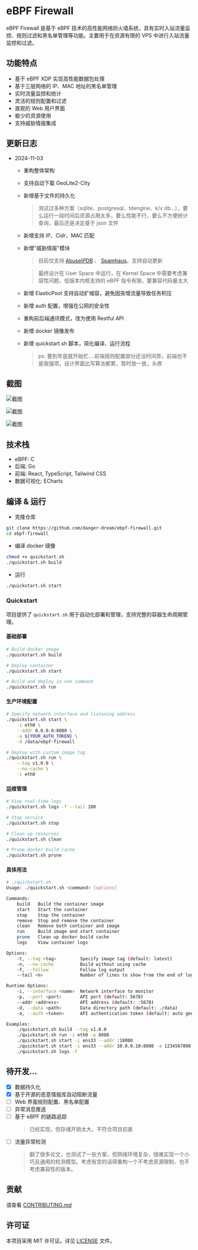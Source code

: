 # eBPF Firewall

eBPF Firewall 是基于 eBPF 技术的高性能网络防火墙系统，具有实时入站流量监控、规则过滤和黑名单管理等功能。主要用于在资源有限的 VPS 中进行入站流量监控和过滤。

## 功能特点

- 基于 eBPF XDP 实现高性能数据包处理
- 基于三层网络的 IP、MAC 地址的黑名单管理
- 实时流量监控和统计
- 灵活的规则配置和过滤
- 直观的 Web 用户界面
- 极少的资源使用
- 支持威胁情报集成

## 更新日志

- 2024-11-03

  - 重构整体架构
  - 支持自动下载 GeoLite2-City
  - 新增基于文件的持久化
    > 测试过多种方案（sqlite、postgresql、tdengine、k/v db...），要么运行一段时间后资源占用太多，要么性能不行，要么不方便统计查询，最后还是决定基于 json 文件
  - 新增支持 IP、Cidr、MAC 匹配
  - 新增"威胁情报"模块

    > 目前仅支持 [AbuseIPDB](https://www.abuseipdb.com/) 、 [Spamhaus](https://www.spamhaus.org/)。支持自动更新

    > 最终设计在 User Space 中运行，在 Kernel Space 中需要考虑兼容性问题，低版本内核支持的 eBPF 指令有限，要兼容代码量太大

  - 新增 ElasticPool 支持自动扩缩容，避免因突增流量导致任务积压
  - 新增 auth 配置，增强在公网的安全性
  - 重构前后端通讯模式，改为使用 Restful API
  - 新增 docker 镜像发布
  - 新增 quickstart.sh 脚本，简化编译、运行流程
    > ps. 要到年底就开始忙....前端规则配置部分还没时间弄，前端也不是我强项，设计界面比写算法都累，暂时放一放，头疼

## 截图

![截图](./screenshots/1.png)

![截图](./screenshots/2.png)

![截图](./screenshots/3.png)

## 技术栈

- eBPF: C
- 后端: Go
- 前端: React, TypeScript, Tailwind CSS
- 数据可视化: ECharts

## 编译 & 运行

- 克隆仓库

```bash
git clone https://github.com/danger-dream/ebpf-firewall.git
cd ebpf-firewall
```

- 编译 docker 镜像

```bash
chmod +x quickstart.sh
./quickstart.sh build
```

- 运行

```bash
./quickstart.sh start
```

### Quickstart

项目提供了 `quickstart.sh` 用于自动化部署和管理，支持完整的容器生命周期管理。

#### 基础部署

```bash
# Build docker image
./quickstart.sh build

# Deploy container
./quickstart.sh start

# Build and deploy in one command
./quickstart.sh run
```

#### 生产环境配置

```bash
# Specify network interface and listening address
./quickstart.sh start \
    -i eth0 \
    --addr 0.0.0.0:8080 \
    -a ${YOUR_AUTH_TOKEN} \
    -d /data/ebpf-firewall

# Deploy with custom image tag
./quickstart.sh run \
    --tag v1.0.0 \
    --no-cache \
    -i eth0
```

#### 运维管理

```bash
# View real-time logs
./quickstart.sh logs -f --tail 100

# Stop service
./quickstart.sh stop

# Clean up resources
./quickstart.sh clean

# Prune docker build cache
./quickstart.sh prune
```

#### 具体用法

```bash
# ./quickstart.sh
Usage: ./quickstart.sh <command> [options]

Commands:
    build   Build the container image
    start   Start the container
    stop    Stop the container
    remove  Stop and remove the container
    clean   Remove both container and image
    run     Build image and start container
    prune   Clean up docker build cache
    logs    View container logs

Options:
    -t, --tag <tag>         Specify image tag (default: latest)
    -n, --no-cache          Build without using cache
    -f, --follow            Follow log output
    --tail <n>              Number of lines to show from the end of logs

Runtime Options:
    -i, --interface <name>  Network interface to monitor
    -p, --port <port>       API port (default: 5678)
    --addr <address>        API address (default: :5678)
    -d, --data <path>       Data directory path (default: ./data)
    -a, --auth <token>      API authentication token (default: auto generated)

Examples:
    ./quickstart.sh build --tag v1.0.0
    ./quickstart.sh run -i eth0 -p 8080
    ./quickstart.sh start -i ens33 --addr :18080
    ./quickstart.sh start -i ens33 --addr 10.0.0.10:8080 -a 1234567890
    ./quickstart.sh logs -f
```

## 待开发...

- [x] 数据持久化
- [x] 基于开源的恶意情报库自动阻断流量
- [ ] Web 界面规则配置、黑名单配置
- [ ] 异常消息推送
- [ ] 基于 eBPF 的链路追踪
  > 已经实现，但存储开销太大，不符合项目初衷
- [ ] 流量异常检测
  > 翻了很多论文，也测试了一些方案，但网络环境复杂，很难实现一个小巧且通用的检测模型。考虑有空的话得重构一个不考虑资源限制、也不考虑兼容性的版本。

## 贡献

请查看 [CONTRIBUTING.md](./CONTRIBUTING.md)

## 许可证

本项目采用 MIT 许可证。详见 [LICENSE](LICENSE) 文件。
